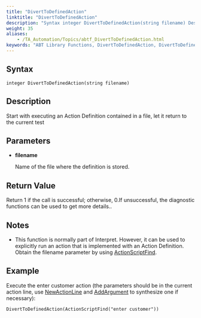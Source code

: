 ```yaml
--- 
title: "DivertToDefinedAction"
linktitle: "DivertToDefinedAction"
description: "Syntax integer DivertToDefinedAction(string filename) Description Start with executing an Action Definition contained in a file, let it return to the current test Parameters filename Name of the file ..."
weight: 35
aliases: 
    - /TA_Automation/Topics/abtf_DivertToDefinedAction.html
keywords: "ABT Library Functions, DivertToDefinedAction, DivertToDefinedAction (ABT library function)"
---
```


## Syntax

`integer DivertToDefinedAction(string filename)`

## Description

Start with executing an Action Definition contained in a file, let it return to the current test

## Parameters

-   **filename**

    Name of the file where the definition is stored.


## Return Value

Return 1 if the call is successful; otherwise, 0.If unsuccessful, the diagnostic functions can be used to get more details..

## Notes

-   This function is normally part of Interpret. However, it can be used to explicitly run an action that is implemented with an Action Definition. Obtain the filename parameter by using [ActionScriptFind](/TA_Automation/Topics/abtf_ActionScriptFind.html).

## Example

Execute the enter customer action \(the parameters should be in the current action line, use [NewActionLine](/TA_Automation/Topics/abtf_NewActionLine.html) and [AddArgument](/TA_Automation/Topics/abtf_AddArgument.html) to synthesize one if necessary\):

```
DivertToDefinedAction(ActionScriptFind("enter customer"))
```




